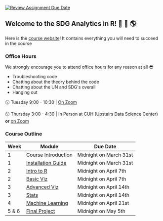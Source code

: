 [![Review Assignment Due Date](https://classroom.github.com/assets/deadline-readme-button-22041afd0340ce965d47ae6ef1cefeee28c7c493a6346c4f15d667ab976d596c.svg)](https://classroom.github.com/a/uR-fvgNZ)
## Welcome to the SDG Analytics in R!  🌊 🌱 🌎

Here is the [course website](https://nsf-all-spice-alliance.github.io/SDG-Analytics-in-R/)! It contains everything you will need to succeed in the course

### Office Hours 

We strongly encourage you to attend office hours for any reason at all 😎

- Troubleshooting code
- Chatting about the theory behind the code
- Chatting about the UN and SDG's overall
- Hanging out 

🕥 Tuesday 9:00 - 10:30 | [On Zoom](https://us05web.zoom.us/j/83176060372?pwd=vyCMqEua7b67HLtafSxMRpAte7iTtr.1)


🕥 Thursday 3:00 - 4:30 | In Person at CUH (Upstairs Data Science Center) **or** [on Zoom](https://chaminade.zoom.us/j/92068405310)


### Course Outline

| Week   | Module | Due Date |
| -------- | ------- | ------- |
| 1 | Course Introduction  | Midnight on March 31st |        
| 1 | [Installation Guide](https://nsf-all-spice-alliance.github.io/SDG-Analytics-in-R/rmarkdowns/installation_guide.html)  |  Midnight on March 31st | 
| 2    | [Intro to R](https://nsf-all-spice-alliance.github.io/SDG-Analytics-in-R/rmarkdowns/intro_to_R.html)  | Midnight on April 7th |
| 2    | [Basic Viz](https://nsf-all-spice-alliance.github.io/SDG-Analytics-in-R/rmarkdowns/basic_viz.html)  | Midnight on April 7th |
| 3    | [Advanced Viz](https://nsf-all-spice-alliance.github.io/SDG-Analytics-in-R/rmarkdowns/advanced_viz.html)  | Midnight on April 14th |
| 3    | [Stats](https://nsf-all-spice-alliance.github.io/SDG-Analytics-in-R/rmarkdowns/stats.html)  | Midnight on April 14th |
| 4    | [Machine Learning](https://nsf-all-spice-alliance.github.io/SDG-Analytics-in-R/rmarkdowns/basic_viz.html)  | Midnight on April 21st |
| 5 & 6 | [Final Project](https://nsf-all-spice-alliance.github.io/SDG-Analytics-in-R/rmarkdowns/final_project_guide.html)  | Midnight on May 5th |
